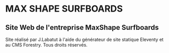 # MAX SHAPE SURFBOARDS
## Site Web de l'entreprise MaxShape Surfboards

Site réalisé par J.Labatut à l'aide du générateur de site statique Eleventy et
au CMS Forestry. Tous droits réservés.
